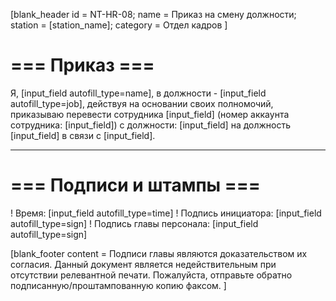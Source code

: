 [blank_header
id = NT-HR-08;
name = Приказ на смену должности;
station = [station_name];
category = Отдел кадров
]

# === Приказ ===

Я, [input_field autofill_type=name], в должности - [input_field autofill_type=job], действуя на основании своих полномочий,
приказываю перевести сотрудника [input_field] (номер аккаунта сотрудника: [input_field]) с должности: [input_field] на должность [input_field] в связи с [input_field].

---

# === Подписи и штампы ===

! Время: [input_field autofill_type=time]
! Подпись инициатора: [input_field autofill_type=sign]
! Подпись главы персонала: [input_field autofill_type=sign]

[blank_footer
content = Подписи главы являются доказательством их согласия.
Данный документ является недействительным при отсутствии релевантной печати.
Пожалуйста, отправьте обратно подписанную/проштампованную копию факсом.
]
